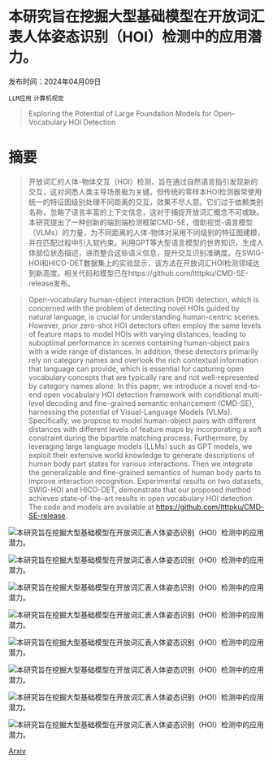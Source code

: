 # 本研究旨在挖掘大型基础模型在开放词汇表人体姿态识别（HOI）检测中的应用潜力。

发布时间：2024年04月09日

`LLM应用` `计算机视觉`

> Exploring the Potential of Large Foundation Models for Open-Vocabulary HOI Detection

# 摘要

> 开放词汇的人体-物体交互（HOI）检测，旨在通过自然语言指引发现新的交互，这对洞悉人类主导场景极为关键。但传统的零样本HOI检测器常使用统一的特征图级别处理不同距离的交互，效果不尽人意。它们过于依赖类别名称，忽略了语言丰富的上下文信息，这对于捕捉开放词汇概念不可或缺。本研究提出了一种创新的端到端检测框架CMD-SE，借助视觉-语言模型（VLMs）的力量，为不同距离的人体-物体对采用不同级别的特征图建模，并在匹配过程中引入软约束。利用GPT等大型语言模型的世界知识，生成人体部位状态描述，进而整合这些语义信息，提升交互识别准确度。在SWIG-HOI和HICO-DET数据集上的实验显示，该方法在开放词汇HOI检测领域达到新高度。相关代码和模型已在https://github.com/ltttpku/CMD-SE-release发布。

> Open-vocabulary human-object interaction (HOI) detection, which is concerned with the problem of detecting novel HOIs guided by natural language, is crucial for understanding human-centric scenes. However, prior zero-shot HOI detectors often employ the same levels of feature maps to model HOIs with varying distances, leading to suboptimal performance in scenes containing human-object pairs with a wide range of distances. In addition, these detectors primarily rely on category names and overlook the rich contextual information that language can provide, which is essential for capturing open vocabulary concepts that are typically rare and not well-represented by category names alone. In this paper, we introduce a novel end-to-end open vocabulary HOI detection framework with conditional multi-level decoding and fine-grained semantic enhancement (CMD-SE), harnessing the potential of Visual-Language Models (VLMs). Specifically, we propose to model human-object pairs with different distances with different levels of feature maps by incorporating a soft constraint during the bipartite matching process. Furthermore, by leveraging large language models (LLMs) such as GPT models, we exploit their extensive world knowledge to generate descriptions of human body part states for various interactions. Then we integrate the generalizable and fine-grained semantics of human body parts to improve interaction recognition. Experimental results on two datasets, SWIG-HOI and HICO-DET, demonstrate that our proposed method achieves state-of-the-art results in open vocabulary HOI detection. The code and models are available at https://github.com/ltttpku/CMD-SE-release.

![本研究旨在挖掘大型基础模型在开放词汇表人体姿态识别（HOI）检测中的应用潜力。](../../../paper_images/2404.06194/center-dis_mAP_distance.png)

![本研究旨在挖掘大型基础模型在开放词汇表人体姿态识别（HOI）检测中的应用潜力。](../../../paper_images/2404.06194/x1.png)

![本研究旨在挖掘大型基础模型在开放词汇表人体姿态识别（HOI）检测中的应用潜力。](../../../paper_images/2404.06194/pipeline.png)

![本研究旨在挖掘大型基础模型在开放词汇表人体姿态识别（HOI）检测中的应用潜力。](../../../paper_images/2404.06194/x2.png)

![本研究旨在挖掘大型基础模型在开放词汇表人体姿态识别（HOI）检测中的应用潜力。](../../../paper_images/2404.06194/Fig_4_c.jpg)

![本研究旨在挖掘大型基础模型在开放词汇表人体姿态识别（HOI）检测中的应用潜力。](../../../paper_images/2404.06194/Fig_4_d.jpg)

![本研究旨在挖掘大型基础模型在开放词汇表人体姿态识别（HOI）检测中的应用潜力。](../../../paper_images/2404.06194/Fig_4_a.jpg)

![本研究旨在挖掘大型基础模型在开放词汇表人体姿态识别（HOI）检测中的应用潜力。](../../../paper_images/2404.06194/Fig_4_b.jpg)

[Arxiv](https://arxiv.org/abs/2404.06194)